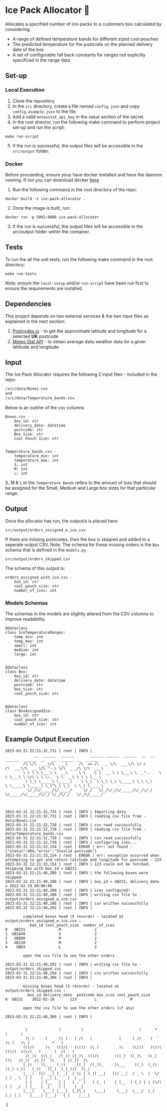 # Ice Pack Allocator 🧊
Allocates a specified number of ice-packs to a customers box calculated by considering:
- A range of defined temperature bands for different sized cool pouches
- The predicted temperature for the postcode on the planned delivery date of the box
- A set of configurable fall back constants for ranges not explicitly specificed in the range data


## Set-up

### Local Execution
1. Clone the repository
2. In the `src` directory, create a file named `config.json` and copy `config.example.json` to the file.
3. Add a valid `meteostat_api_key` in the value section of the secret.
4. In the root director, run the following make command to perform project set-up and run the script:
```commandline
make run-script
```
5. If the run is successful, the output files will be accessible in the `src/output` folder.

### Docker
Before proceeding, ensure youy have docker installed and have the daemon running. If not you can download docker [here](https://docs.docker.com/engine/install/)
1. Run the following command in the root directory of the repo:
```commandline
docker build -t ice-pack-allocator .
```
2. Once the image is built, run:
```commandline
docker run -p 5002:8080 ice-pack-allocator
```
3. If the run is successful, the output files will be accessible in the src/output folder within the container.

## Tests
To run the all the unit tests, run the following make command in the root directory:
```commandline
make run-tests
```
Note: ensure the `local-setup` and/or `run-script` have been run first to ensure the requirements are installed.

## Dependencies
This project depends on two external services & the two input files as explained in the next section:
1. [Postcodes.io](https://postcodes.io/docs) - to get the approximate latitude and longitude for a selected **UK** postcode
2. [Meteo Stat API](https://dev.meteostat.net/api/) - to obtain average daily weather data for a given lattitude and longitude

## Input
The Ice Pack Allocator requires the following 2 input files - included in the repo:

```bash
/src/data/Boxes.csv
and 
/src/data/Temperature_bands.csv
```

Below is an outline of the csv columns
```text
Boxes.csv - 
    box_id: str
    delivery_date: datetime
    postcode: str
    Box Size: str
    Cool Pouch Size: str


Temperature_bands.csv - 
    temperature_min: int
    temperature_max: int
    S: int
    M: int
    L: int
```
S, M & L in the `Temperature Bands` refers to the amount of ices that should be assigned for the Small, 
Medium and Large box sizes for that particular range.

## Output
Once the allocator has run, the output/s is placed here:

```commandline
src/output/orders_assigned_w_ice.csv
```
If there are missing postcodes, then the box is skipped and added to a seperate output CSV.
Note: The schema for these missing orders is the `Box` schema that is defined in the `models.py`.
```commandline
src/output/orders_skipped.csv
```

The schema of this output is: 

```text
orders_assigned_with_ice.csv - 
    box_id: str
    cool_pouch_size: str
    number_of_ices: int
```

### Models Schemas
The schemas in the models are slightly altered from the CSV columns to improve readability.
```
@dataclass
class IceTemperatureRanges:
    temp_min: int
    temp_max: int
    small: int
    medium: int
    large: int


@dataclass
class Box:
    box_id: str
    delivery_date: datetime
    postcode: str
    box_size: str
    cool_pouch_size: str


@dataclass
class BoxAssignedIce:
    box_id: str
    cool_pouch_size: str
    number_of_ices: int
```

## Example Output Execution
```commandline
2023-03-31 22:21:32,731 | root | INFO | 
             __  ______  ______       ______ ______  ______  __  __       ______  ______  __   __  ______ __  ______    
        /\ \/\  ___\/\  ___\     /\  == /\  __ \/\  ___\/\ \/ /      /\  ___\/\  __ \/\ "-.\ \/\  ___/\ \/\  ___\   
        \ \ \ \ \___\ \  __\     \ \  _-\ \  __ \ \ \___\ \  _"-.    \ \ \___\ \ \/\ \ \ \-.  \ \  __\ \ \ \ \__ \  
         \ \_\ \_____\ \_____\    \ \_\  \ \_\ \_\ \_____\ \_\ \_\    \ \_____\ \_____\ \_\"\_\ \_\  \ \_\ \_____\ 
          \/_/\/_____/\/_____/     \/_/   \/_/\/_/\/_____/\/_/\/_/     \/_____/\/_____/\/_/ \/_/\/_/   \/_/\/_____/                                                                                                    
        

    
2023-03-31 22:21:32,731 | root | INFO | Importing data
2023-03-31 22:21:32,731 | root | INFO | reading csv file from - data/Boxes.csv
2023-03-31 22:21:32,738 | root | INFO | csv read successfully
2023-03-31 22:21:32,738 | root | INFO | reading csv file from - data/Temperature_bands.csv
2023-03-31 22:21:32,739 | root | INFO | csv read successfully
2023-03-31 22:21:32,739 | root | INFO | configuring ices...
2023-03-31 22:21:33,154 | root | ERROR | err: not found - {"status":404,"error":"Invalid postcode"}
2023-03-31 22:21:33,154 | root | ERROR | err: exception occurred when attempting to get and return latitude and longitude for postcode - 123
2023-03-31 22:21:33,154 | root | INFO | 123 could not be fetched. Skipping box with box_id = GB231
2023-03-31 22:21:40,280 | root | INFO | the following boxes were skipped:
2023-03-31 22:21:40,280 | root | INFO | box_id = GB231, delivery_date = 2022-02-19 00:00:00
2023-03-31 22:21:40,280 | root | INFO | ices configured!
2023-03-31 22:21:40,280 | root | INFO | writing csv file to - output/orders_assigned_w_ice.csv
2023-03-31 22:21:40,286 | root | INFO | csv written successfully
2023-03-31 22:21:40,292 | root | INFO | 
    
        completed boxes head (5 records) - located at output/orders_assigned_w_ice.csv :
           box_id cool_pouch_size  number_of_ices
0   GB231               M               2
1  GB1849               S               2
2   GB880               M               2
3   GB138               M               2
4    GB93               L               2
        
        open the csv file to see the other orders
    
2023-03-31 22:21:40,292 | root | INFO | writing csv file to - output/orders_skipped.csv
2023-03-31 22:21:40,294 | root | INFO | csv written successfully
2023-03-31 22:21:40,300 | root | INFO | 
    
        missing boxes head (5 records) - located at output/orders_skipped.csv :
          box_id delivery_date  postcode box_size cool_pouch_size
0  GB231    2022-02-19       123        L               M
        
        open the csv file to see the other orders (if any)
    
2023-03-31 22:21:40,300 | root | INFO | 
        

         (              (         )                         )      *      (      (                          
         )\ )     (     )\ )   ( /(   (            (     ( /(    (  `     )\ )   )\ )          *   )        
        (()/(     )\   (()/(   )\())  )\ )         )\    )\())   )\))(   (()/(  (()/(   (    ` )  /(   (    
         /(_))  (((_)   /(_)) ((_)\  (()/(       (((_)  ((_)\   ((_)()\   /(_))  /(_))  )\    ( )(_))  )\   
        (_))    )\___  (_))    _((_)  /(_))_     )\___    ((_)  (_()((_) (_))   (_))   ((_)  (_(_())  ((_)  
        |_ _|  ((/ __| |_ _|  | \| | (_)) __|   ((/ __|  / _ \  |  \/  | | _ \  | |    | __| |_   _|  | __| 
         | |    | (__   | |   | .` |   | (_ |    | (__  | (_) | | |\/| | |  _/  | |__  | _|    | |    | _|  
        |___|    \___| |___|  |_|\_|    \___|     \___|  \___/  |_|  |_| |_|    |____| |___|   |_|    |___| 
```

:)
